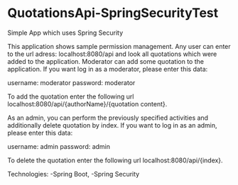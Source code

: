 # QuotationsApi-SpringSecurityTest
Simple App which uses Spring Security

This application shows sample permission management.
Any user can enter to the url adress: localhost:8080/api and look all quotations which were added to the application.
Moderator can add some quotation to the application. If you want log in as a moderator, please enter this data:

username: moderator
password: moderator

To add the quotation enter the following url localhost:8080/api/{authorName}/{quotation content}.

As an admin, you can perform the previously specified activities and additionally delete quotation by index. If you want to log in as an admin, please enter this data:

username: admin
password: admin

To delete the quotation enter the following url localhost:8080/api/{index}.

Technologies:
-Spring Boot,
-Spring Security
